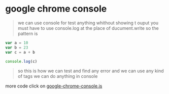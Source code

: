 # google chrome console 
> we can use console for test anything whithout showing t ouput you must have to use console.log at the place of ducument.write so the pattern is 
```javascript 
var a = 10
var b = 23
var c = a + b 

console.log(c)
```
> so this is how we can test and find any error and we can use any kind of tags we can do anything in console

more code click on [google-chrome-console.js](../js/google-chrome-console.js)